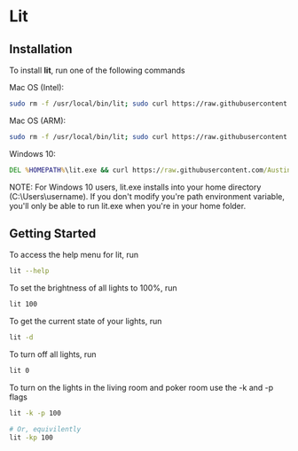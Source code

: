 # Lit

## Installation
To install **lit**, run one of the following commands

Mac OS (Intel):
```bash
sudo rm -f /usr/local/bin/lit; sudo curl https://raw.githubusercontent.com/AustinPAmbrose/lit/main/bin/macOS/lit -o /usr/local/bin/lit; sudo chmod a+x /usr/local/bin/lit
```

Mac OS (ARM):
```bash
sudo rm -f /usr/local/bin/lit; sudo curl https://raw.githubusercontent.com/AustinPAmbrose/lit/main/bin/macOS_ARM64/lit -o /usr/local/bin/lit; sudo chmod a+x /usr/local/bin/lit
```

Windows 10:
```cmd
DEL %HOMEPATH%\lit.exe && curl https://raw.githubusercontent.com/AustinPAmbrose/lit/main/bin/windows/lit.exe -o %HOMEPATH%\lit.exe
```

NOTE: For Windows 10 users, lit.exe installs into your home directory (C:\Users\username). If you don't modify you're path environment variable, you'll only be able to run lit.exe when you're in your home folder.

## Getting Started
To access the help menu for lit, run
```bash
lit --help
```

To set the brightness of all lights to 100%, run
```bash
lit 100
```

To get the current state of your lights, run
```bash
lit -d
```

To turn off all lights, run
```bash
lit 0
```

To turn on the lights in the living room and poker room use the -k and -p flags
```bash
lit -k -p 100

# Or, equivilently
lit -kp 100
```
